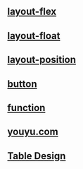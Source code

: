 ## [layout-flex](degose.github.io/FDS-Homework/layout/)
## [layout-float](degose.github.io/FDS-Homework/layout/)
## [layout-position](degose.github.io/FDS-Homework/layout/)
## [button](degose.github.io/FDS-Homework/button/)
## [function](degose.github.io/FDS-Homework/function/)
## [youyu.com](degose.github.io/FDS-Homework/youyu.com/)
## [Table Design](degose.github.io/FDS-Homework/TableDesign/)
